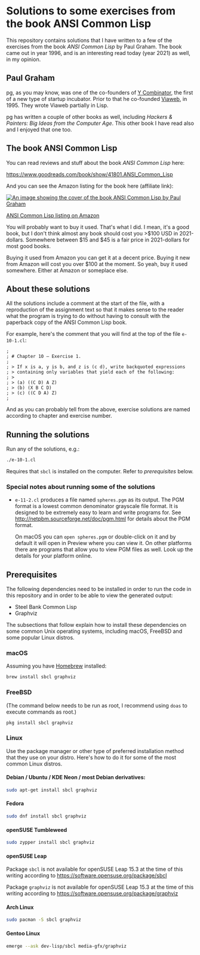 # Solutions to some exercises from the book ANSI Common Lisp

This repository contains solutions that I have written to a few
of the exercises from the book *ANSI Common Lisp* by Paul Graham.
The book came out in year 1996, and is an interesting read today
(year 2021) as well, in my opinion.

## Paul Graham

pg, as you may know, was one of the co-founders of
[Y Combinator](http://ycombinator.com/), the first of a new type
of startup incubator. Prior to that he co-founded
[Viaweb](https://en.wikipedia.org/wiki/Viaweb), in 1995.
They wrote Viaweb partially in Lisp.

pg has written a couple of other books as well, including
*Hackers & Painters: Big Ideas from the Computer Age*. This other
book I have read also and I enjoyed that one too.

## The book ANSI Common Lisp

You can read reviews and stuff about the book *ANSI Common Lisp* here:

https://www.goodreads.com/book/show/41801.ANSI_Common_Lisp

And you can see the Amazon listing for the book here (affiliate link):

[![An image showing the cover of the book ANSI Common Lisp by Paul Graham](https://ws-na.amazon-adsystem.com/widgets/q?_encoding=UTF8&MarketPlace=US&ASIN=0133708756&ServiceVersion=20070822&ID=AsinImage&WS=1&Format=_SL250_&tag=codetrotter-20)](https://www.amazon.com/gp/product/0133708756/ref=as_li_tl?ie=UTF8&camp=1789&creative=9325&creativeASIN=0133708756&linkCode=as2&tag=codetrotter-20&linkId=79f72e2b82ad2b55bae9fbbe53ee4a65)

[ANSI Common Lisp listing on Amazon](https://www.amazon.com/gp/product/0133708756/ref=as_li_tl?ie=UTF8&camp=1789&creative=9325&creativeASIN=0133708756&linkCode=as2&tag=codetrotter-20&linkId=5c1780d903bedacafcd8ee7f8a27d3b0)

You will probably want to buy it used. That's what I did. I mean, it's
a good book, but I don't think almost any book should cost you >$100 USD
in 2021-dollars. Somewhere between $15 and $45 is a fair price
in 2021-dollars for most good books.

Buying it used from Amazon you can get it at a decent price.
Buying it new from Amazon will cost you over $100 at the moment. So yeah,
buy it used somewhere. Either at Amazon or someplace else.

## About these solutions

All the solutions include a comment at the start of the file, with a reproduction
of the assignment text so that it makes sense to the reader what the program is trying
to do without having to consult with the paperback copy of the ANSI Common Lisp book.

For example, here's the comment that you will find at the top of the file `e-10-1.cl`:

```sbcl
;
; # Chapter 10 – Exercise 1.
;
; > If x is a, y is b, and z is (c d), write backquoted expressions
; > containing only variables that yield each of the following:
; >
; > (a) ((C D) A Z)
; > (b) (X B C D)
; > (c) ((C D A) Z)
;
```

And as you can probably tell from the above, exercise solutions are named according to
chapter and exercise number.

## Running the solutions

Run any of the solutions, e.g.:

```zsh
./e-10-1.cl
```

Requires that `sbcl` is installed on the computer. Refer to *prerequisites* below.

### Special notes about running some of the solutions

* `e-11-2.cl` produces a file named `spheres.pgm` as its output.
  The PGM format is a lowest common denominator grayscale file format.
  It is designed to be extremely easy to learn and write programs for.
  See http://netpbm.sourceforge.net/doc/pgm.html for details
  about the PGM format.

  On macOS you can `open spheres.pgm` or double-click on it and
  by default it will open in Preview where you can view it.
  On other platforms there are programs that allow you to view
  PGM files as well. Look up the details for your platform online.

## Prerequisites

The following dependencies need to be installed in order
to run the code in this repository and in order to be able
to view the generated output:

* Steel Bank Common Lisp
* Graphviz

The subsections that follow explain how to install these
dependencies on some common Unix operating systems, including
macOS, FreeBSD and some popular Linux distros.

### macOS

Assuming you have [Homebrew](https://brew.sh/) installed:

```zsh
brew install sbcl graphviz
```

### FreeBSD

(The command below needs to be run as root, I recommend using `doas` to execute commands as root.)

```zsh
pkg install sbcl graphviz
```

### Linux

Use the package manager or other type of preferred installation method that they use on your distro.
Here's how to do it for some of the most common Linux distros.

#### Debian / Ubuntu / KDE Neon / most Debian derivatives:

```zsh
sudo apt-get install sbcl graphviz
```

#### Fedora

```zsh
sudo dnf install sbcl graphviz
```

#### openSUSE Tumbleweed

```zsh
sudo zypper install sbcl graphviz
```

#### openSUSE Leap

Package `sbcl` is not available for openSUSE Leap 15.3 at the time of this
writing according to https://software.opensuse.org/package/sbcl

Package `graphviz` is not available for openSUSE Leap 15.3 at the time of this
writing according to https://software.opensuse.org/package/graphviz

#### Arch Linux

```zsh
sudo pacman -S sbcl graphviz
```

#### Gentoo Linux

```zsh
emerge --ask dev-lisp/sbcl media-gfx/graphviz
```
